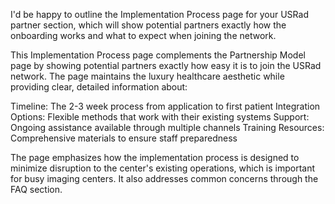 I'd be happy to outline the Implementation Process page for your USRad partner section, which will show potential partners exactly how the onboarding works and what to expect when joining the network.

This Implementation Process page complements the Partnership Model page by showing potential partners exactly how easy it is to join the USRad network. The page maintains the luxury healthcare aesthetic while providing clear, detailed information about:

Timeline: The 2-3 week process from application to first patient
Integration Options: Flexible methods that work with their existing systems
Support: Ongoing assistance available through multiple channels
Training Resources: Comprehensive materials to ensure staff preparedness

The page emphasizes how the implementation process is designed to minimize disruption to the center's existing operations, which is important for busy imaging centers. It also addresses common concerns through the FAQ section.